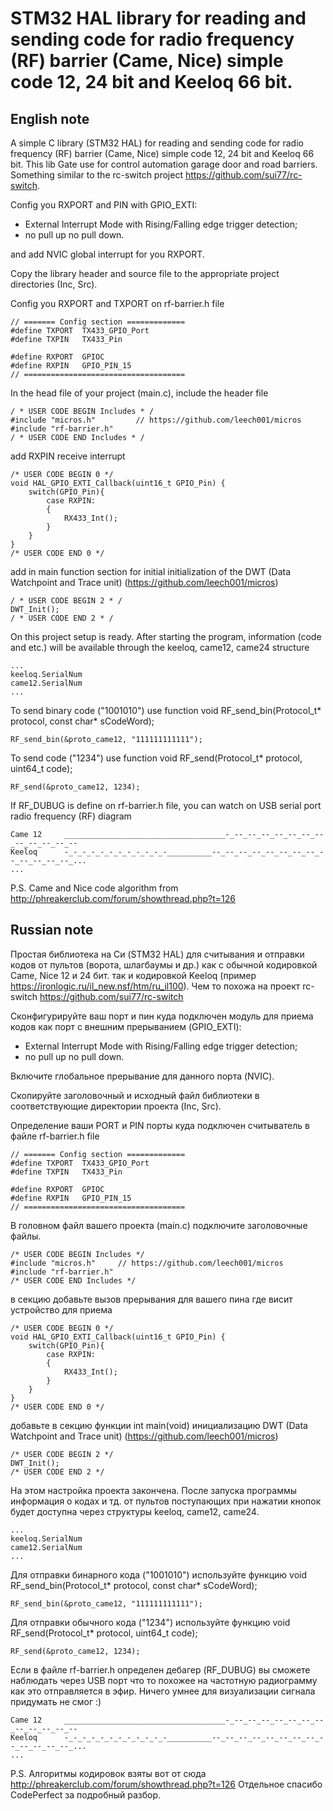 # STM32 HAL library for reading and sending code for radio frequency (RF) barrier (Came, Nice) simple code 12, 24 bit and Keeloq 66 bit.

## English note
A simple C library (STM32 HAL) for reading and sending code for radio frequency (RF) barrier (Came, Nice) simple code 12, 24 bit and Keeloq 66 bit.
This lib Gate use for control automation garage door and road barriers. Something similar to the rc-switch project https://github.com/sui77/rc-switch.

Config you RXPORT and PIN with GPIO_EXTI:
 - External Interrupt Mode with Rising/Falling edge trigger detection;
 - no pull up no pull down.
 
and add NVIC global interrupt for you RXPORT.

Copy the library header and source file to the appropriate project directories (Inc, Src).

Config you RXPORT and TXPORT on rf-barrier.h file
```
// ======= Config section =============
#define TXPORT	TX433_GPIO_Port
#define TXPIN	TX433_Pin

#define RXPORT	GPIOC
#define RXPIN  	GPIO_PIN_15
// ====================================
```
In the head file of your project (main.c), include the header file
```
/ * USER CODE BEGIN Includes * /
#include "micros.h"			// https://github.com/leech001/micros
#include "rf-barrier.h"
/ * USER CODE END Includes * /
```
add RXPIN receive interrupt
```
/* USER CODE BEGIN 0 */
void HAL_GPIO_EXTI_Callback(uint16_t GPIO_Pin) {
	switch(GPIO_Pin){
		case RXPIN:
		{
			RX433_Int();
		}
	}
}
/* USER CODE END 0 */
```
add in main function section for initial initialization of the DWT (Data Watchpoint and Trace unit) (https://github.com/leech001/micros) 
```
/ * USER CODE BEGIN 2 * /
DWT_Init();
/ * USER CODE END 2 * /
```
On this project setup is ready.
After starting the program, information (code and etc.) will be available through the keeloq, came12, came24 structure
```
...
keeloq.SerialNum
came12.SerialNum
...
```
To send binary code ("1001010") use function void RF_send_bin(Protocol_t* protocol, const char* sCodeWord);
```
RF_send_bin(&proto_came12, "111111111111");
```

To send code ("1234") use function void RF_send(Protocol_t* protocol, uint64_t code);
```
RF_send(&proto_came12, 1234);
```

If RF_DUBUG is define on rf-barrier.h file, you can watch on USB serial port radio frequency (RF) diagram
```
Came 12		____________________________________-_--_--_--_--_--_--_--_--_--_--_--_--
Keeloq		-_-_-_-_-_-_-_-_-_-_-_-__________--_--_--_--_--_--_--_--_--_--_--_--_--_...
...
```
P.S. Came and Nice code algorithm from http://phreakerclub.com/forum/showthread.php?t=126

## Russian note
Простая библиотека на Си (STM32 HAL) для считывания и отправки кодов  от пультов (ворота, шлагбаумы и др.) как с обычной кодировкой Came, Nice 12 и 24 бит. так и кодировкой Keeloq (пример https://ironlogic.ru/il_new.nsf/htm/ru_il100).
Чем то похожа на проект rc-switch https://github.com/sui77/rc-switch

Сконфигурируйте ваш порт и пин куда подключен модуль для приема кодов как порт с внешним прерыванием (GPIO_EXTI):
 - External Interrupt Mode with Rising/Falling edge trigger detection;
 - no pull up no pull down.
 
Включите глобальное прерывание для данного порта (NVIC).

Скопируйте заголовочный и исходный файл библиотеки в соответствующие директории проекта (Inc, Src).

Определение ваши PORT и PIN порты куда подключен считыватель в файле rf-barrier.h file
```
// ======= Config section =============
#define TXPORT	TX433_GPIO_Port
#define TXPIN	TX433_Pin

#define RXPORT	GPIOC
#define RXPIN  	GPIO_PIN_15
// ====================================
```
В головном файл вашего проекта (main.c) подключите заголовочные файлы.
```
/* USER CODE BEGIN Includes */
#include "micros.h"		// https://github.com/leech001/micros
#include "rf-barrier.h"
/* USER CODE END Includes */
```
в секцию добавьте вызов прерывания для вашего пина где висит устройство для приема
```
/* USER CODE BEGIN 0 */
void HAL_GPIO_EXTI_Callback(uint16_t GPIO_Pin) {
	switch(GPIO_Pin){
		case RXPIN:
		{
			RX433_Int();
		}
	}
}
/* USER CODE END 0 */
```
добавьте в секцию функции int main(void) инициализацию DWT (Data Watchpoint and Trace unit) (https://github.com/leech001/micros)
```
/* USER CODE BEGIN 2 */
DWT_Init();
/* USER CODE END 2 */
```
На этом настройка проекта закончена.
После запуска программы информация о кодах и тд. от пультов поступающих при нажатии кнопок будет доступна через структуры keeloq, came12, came24.
```
...
keeloq.SerialNum
came12.SerialNum
...
```
Для отправки бинарного кода ("1001010") используйте функцию void RF_send_bin(Protocol_t* protocol, const char* sCodeWord);
```
RF_send_bin(&proto_came12, "111111111111");
```

Для отправки обычного кода ("1234") используйте функцию void RF_send(Protocol_t* protocol, uint64_t code);
```
RF_send(&proto_came12, 1234);
```

Если в файле rf-barrier.h определен дебагер (RF_DUBUG) вы сможете наблюдать через USB порт что то похожее на частотную радиограмму как это отправляется в эфир.
Ничего умнее для визуализации сигнала придумать не смог :)
```
Came 12		____________________________________-_--_--_--_--_--_--_--_--_--_--_--_--
Keeloq		-_-_-_-_-_-_-_-_-_-_-_-__________--_--_--_--_--_--_--_--_--_--_--_--_--_...
...
```
P.S. Алгоритмы кодировок взяты вот от сюда http://phreakerclub.com/forum/showthread.php?t=126
Отдельное спасибо CodePerfect за подробный разбор.
 